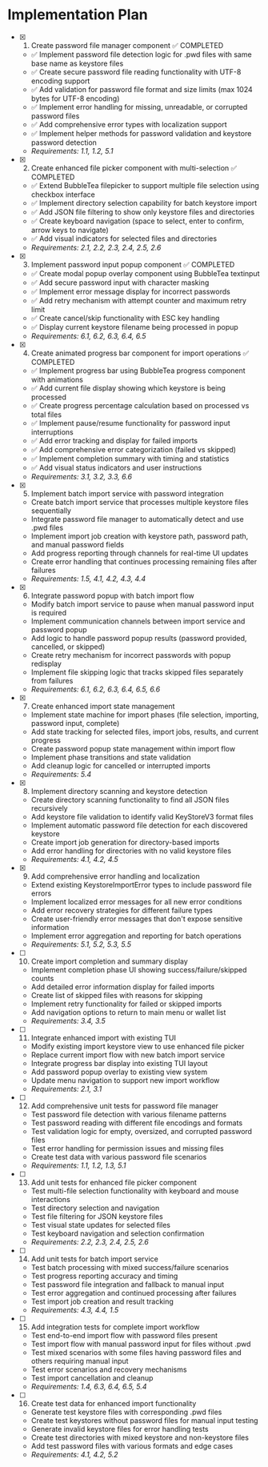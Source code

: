 # Implementation Plan

- [x] 1. Create password file manager component ✅ COMPLETED
  - ✅ Implement password file detection logic for .pwd files with same base name as keystore files
  - ✅ Create secure password file reading functionality with UTF-8 encoding support
  - ✅ Add validation for password file format and size limits (max 1024 bytes for UTF-8 encoding)
  - ✅ Implement error handling for missing, unreadable, or corrupted password files
  - ✅ Add comprehensive error types with localization support
  - ✅ Implement helper methods for password validation and keystore password detection
  - _Requirements: 1.1, 1.2, 5.1_

- [x] 2. Create enhanced file picker component with multi-selection ✅ COMPLETED
  - ✅ Extend BubbleTea filepicker to support multiple file selection using checkbox interface
  - ✅ Implement directory selection capability for batch keystore import
  - ✅ Add JSON file filtering to show only keystore files and directories
  - ✅ Create keyboard navigation (space to select, enter to confirm, arrow keys to navigate)
  - ✅ Add visual indicators for selected files and directories
  - _Requirements: 2.1, 2.2, 2.3, 2.4, 2.5, 2.6_

- [x] 3. Implement password input popup component ✅ COMPLETED
  - ✅ Create modal popup overlay component using BubbleTea textinput
  - ✅ Add secure password input with character masking
  - ✅ Implement error message display for incorrect passwords
  - ✅ Add retry mechanism with attempt counter and maximum retry limit
  - ✅ Create cancel/skip functionality with ESC key handling
  - ✅ Display current keystore filename being processed in popup
  - _Requirements: 6.1, 6.2, 6.3, 6.4, 6.5_

- [x] 4. Create animated progress bar component for import operations ✅ COMPLETED
  - ✅ Implement progress bar using BubbleTea progress component with animations
  - ✅ Add current file display showing which keystore is being processed
  - ✅ Create progress percentage calculation based on processed vs total files
  - ✅ Implement pause/resume functionality for password input interruptions
  - ✅ Add error tracking and display for failed imports
  - ✅ Add comprehensive error categorization (failed vs skipped)
  - ✅ Implement completion summary with timing and statistics
  - ✅ Add visual status indicators and user instructions
  - _Requirements: 3.1, 3.2, 3.3, 6.6_

- [x] 5. Implement batch import service with password integration
  - Create batch import service that processes multiple keystore files sequentially
  - Integrate password file manager to automatically detect and use .pwd files
  - Implement import job creation with keystore path, password path, and manual password fields
  - Add progress reporting through channels for real-time UI updates
  - Create error handling that continues processing remaining files after failures
  - _Requirements: 1.5, 4.1, 4.2, 4.3, 4.4_

- [x] 6. Integrate password popup with batch import flow
  - Modify batch import service to pause when manual password input is required
  - Implement communication channels between import service and password popup
  - Add logic to handle password popup results (password provided, cancelled, or skipped)
  - Create retry mechanism for incorrect passwords with popup redisplay
  - Implement file skipping logic that tracks skipped files separately from failures
  - _Requirements: 6.1, 6.2, 6.3, 6.4, 6.5, 6.6_

- [x] 7. Create enhanced import state management
  - Implement state machine for import phases (file selection, importing, password input, complete)
  - Add state tracking for selected files, import jobs, results, and current progress
  - Create password popup state management within import flow
  - Implement phase transitions and state validation
  - Add cleanup logic for cancelled or interrupted imports
  - _Requirements: 5.4_

- [x] 8. Implement directory scanning and keystore detection
  - Create directory scanning functionality to find all JSON files recursively
  - Add keystore file validation to identify valid KeyStoreV3 format files
  - Implement automatic password file detection for each discovered keystore
  - Create import job generation for directory-based imports
  - Add error handling for directories with no valid keystore files
  - _Requirements: 4.1, 4.2, 4.5_

- [x] 9. Add comprehensive error handling and localization
  - Extend existing KeystoreImportError types to include password file errors
  - Implement localized error messages for all new error conditions
  - Add error recovery strategies for different failure types
  - Create user-friendly error messages that don't expose sensitive information
  - Implement error aggregation and reporting for batch operations
  - _Requirements: 5.1, 5.2, 5.3, 5.5_

- [ ] 10. Create import completion and summary display
  - Implement completion phase UI showing success/failure/skipped counts
  - Add detailed error information display for failed imports
  - Create list of skipped files with reasons for skipping
  - Implement retry functionality for failed or skipped imports
  - Add navigation options to return to main menu or wallet list
  - _Requirements: 3.4, 3.5_

- [ ] 11. Integrate enhanced import with existing TUI
  - Modify existing import keystore view to use enhanced file picker
  - Replace current import flow with new batch import service
  - Integrate progress bar display into existing TUI layout
  - Add password popup overlay to existing view system
  - Update menu navigation to support new import workflow
  - _Requirements: 2.1, 3.1_

- [ ] 12. Add comprehensive unit tests for password file manager
  - Test password file detection with various filename patterns
  - Test password reading with different file encodings and formats
  - Test validation logic for empty, oversized, and corrupted password files
  - Test error handling for permission issues and missing files
  - Create test data with various password file scenarios
  - _Requirements: 1.1, 1.2, 1.3, 5.1_

- [ ] 13. Add unit tests for enhanced file picker component
  - Test multi-file selection functionality with keyboard and mouse interactions
  - Test directory selection and navigation
  - Test file filtering for JSON keystore files
  - Test visual state updates for selected files
  - Test keyboard navigation and selection confirmation
  - _Requirements: 2.2, 2.3, 2.4, 2.5, 2.6_

- [ ] 14. Add unit tests for batch import service
  - Test batch processing with mixed success/failure scenarios
  - Test progress reporting accuracy and timing
  - Test password file integration and fallback to manual input
  - Test error aggregation and continued processing after failures
  - Test import job creation and result tracking
  - _Requirements: 4.3, 4.4, 1.5_

- [ ] 15. Add integration tests for complete import workflow
  - Test end-to-end import flow with password files present
  - Test import flow with manual password input for files without .pwd
  - Test mixed scenarios with some files having password files and others requiring manual input
  - Test error scenarios and recovery mechanisms
  - Test import cancellation and cleanup
  - _Requirements: 1.4, 6.3, 6.4, 6.5, 5.4_

- [ ] 16. Create test data for enhanced import functionality
  - Generate test keystore files with corresponding .pwd files
  - Create test keystores without password files for manual input testing
  - Generate invalid keystore files for error handling tests
  - Create test directories with mixed keystore and non-keystore files
  - Add test password files with various formats and edge cases
  - _Requirements: 4.1, 4.2, 5.2_